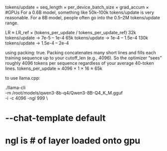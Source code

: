 tokens/update = seq_length × per_device_batch_size × grad_accum × #GPUs
For a 0.6B model, something like 50k–100k tokens/update is very reasonable.
For a 8B model, people often go into the 0.5–2M tokens/update range.

LR ≈ LR_ref × (tokens_per_update / tokens_per_update_ref)
32k tokens/update → 7e-5 – 1e-4
65k tokens/update → 1e-4 – 1.5e-4
130k tokens/update → 1.5e-4 – 2e-4

using packing: true. Packing concatenates many short lines and fills each training sequence up to your cutoff_len (e.g., 4096). So the optimizer “sees” roughly 4096 tokens per sequence regardless of your average 40-token lines.
tokens_per_update ≈ 4096 × 1 × 16 ≈ 65k


to use llama.cpp:

./llama-cli \
  -m /root/models/qwen3-8b-q4/Qwen3-8B-Q4_K_M.gguf \
  -i -c 4096 -ngl 999 \
#  --chat-template default
#  ngl is # of layer loaded onto gpu
